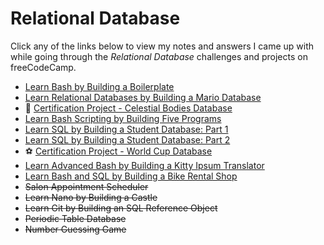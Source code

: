 # Relational Database

Click any of the links below to view my notes and answers I came up with while going through the *Relational Database* challenges and projects on freeCodeCamp.

- [Learn Bash by Building a Boilerplate](./Learn%20Bash%20by%20Building%20a%20Boilerplate#learn-bash-by-building-a-boilerplate)
- [Learn Relational Databases by Building a Mario Database](./Learn%20Relational%20Databases%20by%20Building%20a%20Mario%20Database#learn-relational-databases-by-building-a-mario-database)
- 🌌 [Certification Project - Celestial Bodies Database](./Celestial%20Bodies%20Database#celestial-bodies-database)
- [Learn Bash Scripting by Building Five Programs](./Learn%20Bash%20Scripting%20by%20Building%20Five%20Programs#learn-bash-scripting-by-building-five-programs)
- [Learn SQL by Building a Student Database: Part 1](./Build%20a%20Student%20Database%20-%20Part%201#learn-sql-by-building-a-student-database-part-1)
- [Learn SQL by Building a Student Database: Part 2](./Build%20a%20Student%20Database%20-%20Part%202#learn-sql-by-building-a-student-database-part-2)
- ⚽ [ Certification Project - World Cup Database](./World%20Cup%20Database#world-cup-database)
- [Learn Advanced Bash by Building a Kitty Ipsum Translator](./Kitty%20Ipsun%20Translator#learn-advanced-bash-by-building-a-kitty-ipsum-translator)
- [Learn Bash and SQL by Building a Bike Rental Shop](./Bike%20Rental%20Shop#learn-bash-and-sql-by-building-a-bike-rental-shop)
- ~~Salon Appointment Scheduler~~
- ~~Learn Nano by Building a Castle~~
- ~~Learn Git by Building an SQL Reference Object~~
- ~~Periodic Table Database~~
- ~~Number Guessing Game~~
